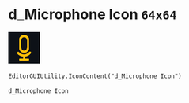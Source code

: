 # d_Microphone Icon `64x64`
<img src="/img/d_Microphone%20Icon.png" width=64 height=64>

``` CSharp
EditorGUIUtility.IconContent("d_Microphone Icon")
```
```
d_Microphone Icon
```
